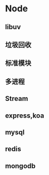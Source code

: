 # Node

## libuv

## 垃圾回收

## 标准模块

## 多进程

## Stream

## express,koa

## mysql

## redis

## mongodb


